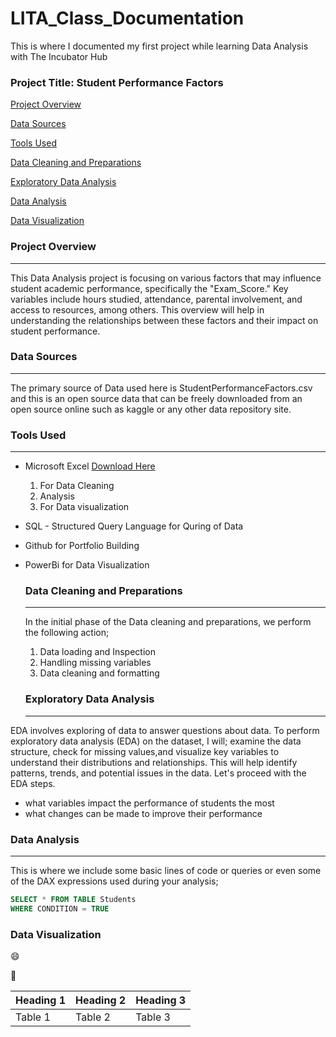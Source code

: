 # LITA_Class_Documentation
This is where I documented my first project while learning Data Analysis with The Incubator Hub

### Project Title: Student Performance Factors
[Project Overview](#project-overview)

[Data Sources](#data-sources)

[Tools Used](#tools-used)

[Data Cleaning and Preparations](#data-cleaning-and-preparations)

[Exploratory Data Analysis](#exploratory-data-analysis)

[Data Analysis](#data-analysis)

[Data Visualization](#data-visualization)

### Project Overview
---
This Data Analysis project is focusing on various factors that may influence student academic performance, specifically the "Exam_Score." Key variables include hours studied, attendance, parental involvement, and access to resources, among others. This overview will help in understanding the relationships between these factors and their impact on student performance.

### Data Sources
---
The primary source of Data used here is StudentPerformanceFactors.csv and this is an open source data that can be freely downloaded from an open source online such as kaggle or any other data repository site.

### Tools Used
---
- Microsoft Excel [Download Here](https://www.microsoft.com)
   1. For Data Cleaning
   2. Analysis
   3. For Data visualization
      
- SQL - Structured Query Language for Quring of Data
- Github for Portfolio Building
- PowerBi for Data Visualization

  ### Data Cleaning and Preparations
  ---
  In the initial phase of the Data cleaning and preparations, we perform the following action;
  1. Data loading and Inspection
  2. Handling missing variables
  3. Data cleaning and formatting

  ### Exploratory Data Analysis
  ---
EDA involves exploring of data to answer questions about data. To perform exploratory data analysis (EDA) on the dataset, I will; examine the data structure, check for missing values,and visualize key variables to understand their distributions and relationships. This will help identify patterns, trends, and potential issues in the data. Let's proceed with the EDA steps.
- what variables impact the performance of students the most
- what changes can be made to improve their performance
  
### Data Analysis
---
This is where we include some basic lines of code or queries or even some of the DAX expressions used during your analysis;

```SQL
SELECT * FROM TABLE Students
WHERE CONDITION = TRUE
```

### Data Visualization

😄

🥇

|Heading 1|Heading 2|Heading 3|
|---------|---------|---------|
|Table 1|Table 2|Table 3|
